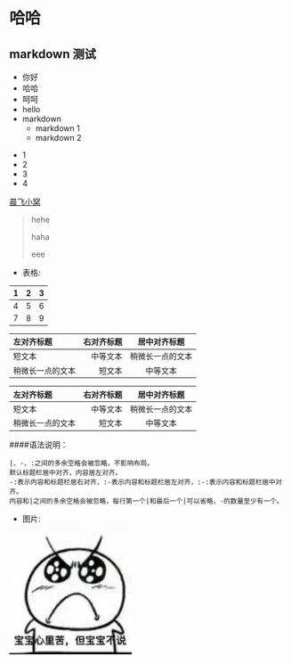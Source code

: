 哈哈
===============

## markdown 测试
* 你好
* 哈哈
* 呵呵
* hello
* markdown
    * markdown 1
    * markdown 2
- 1
- 2
- 3
- 4

[晨飞小窝](http://www.ichenfei.com)
>hehe
>
>haha
>
>eee

* 表格:


 1 | 2 | 3
---|---|---
 4 | 5 | 6 
 7 | 8 | 9 

| 左对齐标题 | 右对齐标题 | 居中对齐标题 |
| :------| ------: | :------: |
| 短文本 | 中等文本 | 稍微长一点的文本 |
| 稍微长一点的文本 | 短文本 | 中等文本 |

| 左对齐标题 | 右对齐标题 | 居中对齐标题 |
| :------| ------: | :------: |
| 短文本 | 中等文本 | 稍微长一点的文本 |
| 稍微长一点的文本 | 短文本 | 中等文本 |

####语法说明：
```
|、-、:之间的多余空格会被忽略，不影响布局。
默认标题栏居中对齐，内容居左对齐。
-:表示内容和标题栏居右对齐，:-表示内容和标题栏居左对齐，:-:表示内容和标题栏居中对齐。
内容和|之间的多余空格会被忽略，每行第一个|和最后一个|可以省略，-的数量至少有一个。
```

* 图片:

![描述](_images/hehe.jpg "标题")
